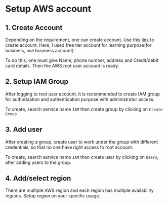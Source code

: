 # Setup AWS account

## 1. Create Account

Depending on the requirement, one can create account. Use this [link](https://aws.amazon.com/console/) to create account. Here, I used free tier account for learning purpose(for business, use business account).

To do this, one must give Name, phone number, address and Credit/debit card details. Then the AWS root user account is ready.

## 2. Setup IAM Group

After logging to root user account, it is recommended to create IAM group for authorization and authentication purpose with administrator access.

To create, search service name `IAM` then create group by clicking on `Create Group`

## 3. Add user

After creating a group, create user to work under the group with different credentials, so that no one have right access to root account.

To create, search service name `IAM` then create user by clicking on `Users`, after adding users to the group.

## 4. Add/select region

There are multiple AWS region and each region has multiple availability regions. Setup region on your specific usage.
